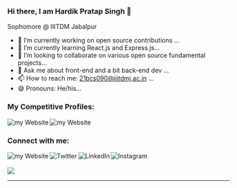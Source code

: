 ### Hi there, I am Hardik Pratap Singh 👋
Sophomore @ IIITDM Jabalpur

<!--

**hardik-pratap-singh/hardik-pratap-singh** is a ✨ _special_ ✨ repository because its `README.md` (this file) appears on your GitHub profile.
Here are some ideas to get you started:

-->
- 🔭 I’m currently working on open source contributions ...
- 🌱 I’m currently learning React.js and Express.js...
- 👯 I’m looking to collaborate on various open source fundamental projects...
- 💬 Ask me about front-end and a bit back-end dev ...
- 📫 How to reach me: 21bcs090@iiitdmj.ac.in ...
- 😄 Pronouns: He/his...



### My Competitive Profiles:

[<img align="left" alt="my Website" src="https://img.shields.io/badge/-CodeChef-5B4638?style=for-the-badge&logo=CodeChef&logoColor=white" />][codechef]
[<img align="left" alt="my Website" src="https://img.shields.io/badge/Codeforces-445f9d?style=for-the-badge&logo=Codeforces&logoColor=white" />][codeforces]


<br />


### Connect with me:

[<img align="left" alt="my Website" src="https://img.shields.io/badge/website-000000?style=for-the-badge&logo=About.me&logoColor=white" />][website]
[<img align="left" alt="Twitter" src="https://img.shields.io/badge/Twitter-1DA1F2?style=for-the-badge&logo=twitter&logoColor=white" />][twitter]
[<img align="left" alt="LinkedIn" src="https://img.shields.io/badge/LinkedIn-0077B5?style=for-the-badge&logo=linkedin&logoColor=white" />][linkedin]
[<img align="left" alt="Instagram" src="https://img.shields.io/badge/Instagram-E4405F?style=for-the-badge&logo=instagram&logoColor=white" />][instagram]


<br />
<br />


<img src="https://github-readme-stats.vercel.app/api?username=hardik-pratap-singh&&show_icons=true&title_color=ffffff&icon_color=bb2acf&text_color=daf7dc&bg_color=151515" />


---


[website]: https://github.com/hardik-pratap-singh
[twitter]: https://twitter.com/hardikpratapsi3
[instagram]: https://instagram.com/hardik_ps
[linkedin]: https://linkedin.com/in/hardik-pratap-singh
[codechef]: https://www.codechef.com/users/hardik_26
[codeforces]: https://codeforces.com/profile/Jay_1




